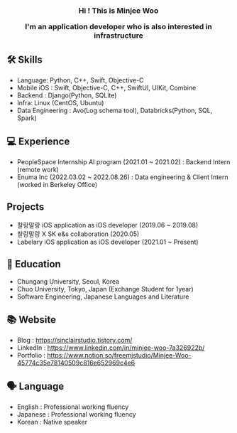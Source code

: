 

<h3 align="center">
Hi ! This is Minjee Woo 
  
I'm an application developer who is also interested in infrastructure
</h3>
  
 
## 🛠 Skills
- Language: Python, C++, Swift, Objective-C
- Mobile iOS : Swift, Objective-C, C++, SwiftUI, UIKit, Combine
- Backend : Django(Python, SQLite)
- Infra: Linux (CentOS, Ubuntu)
- Data Engineering : Avo(Log schema tool), Databricks(Python, SQL, Spark)

## 💻 Experience
- PeopleSpace Internship AI program (2021.01 ~ 2021.02) : Backend Intern (remote work)
- Enuma Inc (2022.03.02 ~ 2022.08.26) : Data engineering & Client Intern (worked in Berkeley Office)

## Projects
- 찰랑말랑 iOS application as iOS developer (2019.06 ~ 2019.08)
- 찰랑말랑 X SK e&s collaboration (2020.05)
- Labelary iOS application as iOS developer (2021.01 ~ Present)

## 🏫 Education

- Chungang University, Seoul, Korea
- Chuo University, Tokyo, Japan (Exchange Student for 1year)
- Software Engineering, Japanese Languages and Literature

## 📚 Website

- Blog : https://sinclairstudio.tistory.com/
- LinkedIn : https://www.linkedin.com/in/minjee-woo-7a326922b/
- Portfolio : https://www.notion.so/freemjstudio/Minjee-Woo-45774c35e78140509c816e652969c4e6

## 🗣 Language
- English : Professional working fluency 
- Japanese : Professional working fluency 
- Korean : Native speaker

